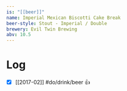 ```yaml
---
is: "[[beer]]"
name: Imperial Mexican Biscotti Cake Break
beer-style: Stout - Imperial / Double
brewery: Evil Twin Brewing
abv: 10.5
---
```

# Log
- [x] [[2017-02]] #do/drink/beer 👍
